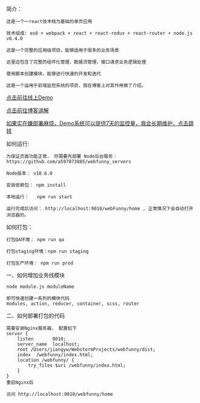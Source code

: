 简介：

    这是一个一react技术栈为基础的单页应用
    
    技术组成: es6 + webpack + react + react-redux + react-router + node.js v6.4.0
    
    这是一个完整的应用级项目，能够适用于很多的业务场景
    
    这里边包含了完整的组件化管理，数据流管理，接口请求业务逻辑处理
    
    使用脚本创建模块，能够进行快速的开发和迭代
    
    这是一个运用于前端监控系统的项目，我在博客上对其作用做了介绍。

   [点击前往线上Demo](https://www.webfunny.cn/)

   [点击前往博客讲解](https://www.cnblogs.com/warm-stranger/p/10209990.html)    

   [如果实在嫌部署麻烦，Demo系统可以提供7天的监控量，我会长期维护，点击跳转](https://www.webfunny.cn/webfunny/createProject)

如何运行:
    
    为保证页面功能正常， 你需要先部署 Node后台服务：https://github.com/a597873885/webfunny_servers 
    
    Node版本： v10.6.0

    安装依赖包： npm install

    本地运行：   npm run start

    运行完成后访问： http://localhost:9010/webFunny/home , 正常情况下会自动打开浏览器的。


如何打包：

    打包QA环境： npm run qa

    打包staging环境：npm run staging

    打包生产环境： npm run prod



一、如何增加业务线模块

    node module.js moduleName 
    
    即可快速创建一系列的模块代码
    modules, action, reducer, container, scss, router
    
二、如何部署打包的代码

    需要安装Nginx服务器， 配置如下
    server {
        listen       8010;
        server_name  localhost;
        root /Users/jiangyw/WebstormProjects/webfunny/dist;
        index  /webfunny/index.html;
        location /webfunny/ {
            try_files $uri /webfunny/index.html;
        }
    }
    重启Nginx后
    
    访问 http://localhost:8010/webfunny/home 
    




















    
